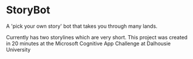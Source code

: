 # StoryBot
A 'pick your own story' bot that takes you through many lands.

Currently has two storylines which are very short. This project was created in 20 minutes at the Microsoft Cognitive App Challenge at Dalhousie University
